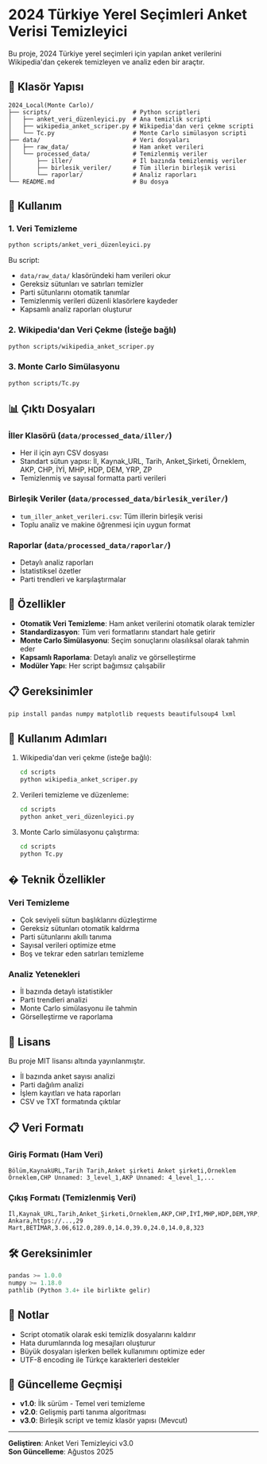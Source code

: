 # 2024 Türkiye Yerel Seçimleri Anket Verisi Temizleyici

Bu proje, 2024 Türkiye yerel seçimleri için yapılan anket verilerini Wikipedia'dan çekerek temizleyen ve analiz eden bir araçtır.

## 📁 Klasör Yapısı

```
2024_Local(Monte Carlo)/
├── scripts/                       # Python scriptleri
│   ├── anket_veri_düzenleyici.py  # Ana temizlik scripti
│   ├── wikipedia_anket_scriper.py # Wikipedia'dan veri çekme scripti
│   └── Tc.py                      # Monte Carlo simülasyon scripti
├── data/                          # Veri dosyaları
│   ├── raw_data/                  # Ham anket verileri
│   └── processed_data/            # Temizlenmiş veriler
│       ├── iller/                 # İl bazında temizlenmiş veriler
│       ├── birlesik_veriler/      # Tüm illerin birleşik verisi
│       └── raporlar/              # Analiz raporları
└── README.md                      # Bu dosya
```

## 🚀 Kullanım

### 1. Veri Temizleme
```bash
python scripts/anket_veri_düzenleyici.py
```

Bu script:
- `data/raw_data/` klasöründeki ham verileri okur
- Gereksiz sütunları ve satırları temizler
- Parti sütunlarını otomatik tanımlar
- Temizlenmiş verileri düzenli klasörlere kaydeder
- Kapsamlı analiz raporları oluşturur

### 2. Wikipedia'dan Veri Çekme (İsteğe bağlı)
```bash
python scripts/wikipedia_anket_scriper.py
```

### 3. Monte Carlo Simülasyonu
```bash
python scripts/Tc.py
```

## 📊 Çıktı Dosyaları

### İller Klasörü (`data/processed_data/iller/`)
- Her il için ayrı CSV dosyası
- Standart sütun yapısı: İl, Kaynak_URL, Tarih, Anket_Şirketi, Örneklem, AKP, CHP, İYİ, MHP, HDP, DEM, YRP, ZP
- Temizlenmiş ve sayısal formatta parti verileri

### Birleşik Veriler (`data/processed_data/birlesik_veriler/`)
- `tum_iller_anket_verileri.csv`: Tüm illerin birleşik verisi
- Toplu analiz ve makine öğrenmesi için uygun format

### Raporlar (`data/processed_data/raporlar/`)
- Detaylı analiz raporları
- İstatistiksel özetler
- Parti trendleri ve karşılaştırmalar

## 🔧 Özellikler

- **Otomatik Veri Temizleme**: Ham anket verilerini otomatik olarak temizler
- **Standardizasyon**: Tüm veri formatlarını standart hale getirir
- **Monte Carlo Simülasyonu**: Seçim sonuçlarını olasılıksal olarak tahmin eder
- **Kapsamlı Raporlama**: Detaylı analiz ve görselleştirme
- **Modüler Yapı**: Her script bağımsız çalışabilir

## 📋 Gereksinimler

```bash
pip install pandas numpy matplotlib requests beautifulsoup4 lxml
```

## 🎯 Kullanım Adımları

1. Wikipedia'dan veri çekme (isteğe bağlı):
   ```bash
   cd scripts
   python wikipedia_anket_scriper.py
   ```

2. Verileri temizleme ve düzenleme:
   ```bash
   cd scripts
   python anket_veri_düzenleyici.py
   ```

3. Monte Carlo simülasyonu çalıştırma:
   ```bash
   cd scripts
   python Tc.py
   ```

## � Teknik Özellikler

### Veri Temizleme
- Çok seviyeli sütun başlıklarını düzleştirme
- Gereksiz sütunları otomatik kaldırma
- Parti sütunlarını akıllı tanıma
- Sayısal verileri optimize etme
- Boş ve tekrar eden satırları temizleme

### Analiz Yetenekleri
- İl bazında detaylı istatistikler
- Parti trendleri analizi
- Monte Carlo simülasyonu ile tahmin
- Görselleştirme ve raporlama

## 📄 Lisans

Bu proje MIT lisansı altında yayınlanmıştır.
- İl bazında anket sayısı analizi
- Parti dağılım analizi
- İşlem kayıtları ve hata raporları
- CSV ve TXT formatında çıktılar

## 📋 Veri Formatı

### Giriş Formatı (Ham Veri)
```csv
Bölüm,KaynakURL,Tarih Tarih,Anket şirketi Anket şirketi,Örneklem Örneklem,CHP Unnamed: 3_level_1,AKP Unnamed: 4_level_1,...
```

### Çıkış Formatı (Temizlenmiş Veri)
```csv
İl,Kaynak_URL,Tarih,Anket_Şirketi,Örneklem,AKP,CHP,İYİ,MHP,HDP,DEM,YRP,ZP
Ankara,https://...,29 Mart,BETİMAR,3.06,612.0,289.0,14.0,39.0,24.0,14.0,8,323
```

## 🛠️ Gereksinimler

```python
pandas >= 1.0.0
numpy >= 1.18.0
pathlib (Python 3.4+ ile birlikte gelir)
```

## 📝 Notlar

- Script otomatik olarak eski temizlik dosyalarını kaldırır
- Hata durumlarında log mesajları oluşturur
- Büyük dosyaları işlerken bellek kullanımını optimize eder
- UTF-8 encoding ile Türkçe karakterleri destekler

## 🔄 Güncelleme Geçmişi

- **v1.0**: İlk sürüm - Temel veri temizleme
- **v2.0**: Gelişmiş parti tanıma algoritması
- **v3.0**: Birleşik script ve temiz klasör yapısı (Mevcut)

---

**Geliştiren**: Anket Veri Temizleyici v3.0  
**Son Güncelleme**: Ağustos 2025
